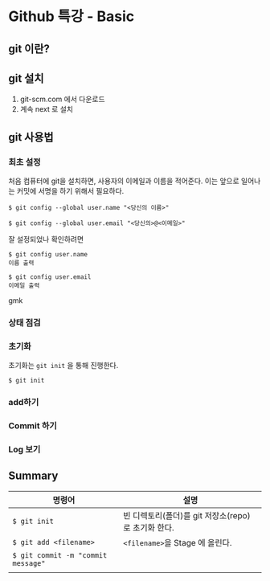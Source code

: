# Github 특강 - Basic


## git 이란?




## git 설치


1. git-scm.com 에서 다운로드
2. 계속 next 로 설치



## git 사용법


### 최초 설정


처음 컴퓨터에 git을 설치하면, 사용자의 이메일과 이름을 적어준다. 이는 앞으로 일어나는 커밋에 서명을 하기 위해서 필요하다.

```
$ git config --global user.name "<당신의 이름>"

$ git config --global user.email "<당신의>@<이메일>"
```


잘 설정되었나 확인하려면

```
$ git config user.name
이름 출력

$ git config user.email
이메일 출력
```

gmk


### 상태 점검






### 초기화


초기화는 `git init` 을 통해 진행한다.

```
$ git init
```






### add하기




### Commit 하기




### Log 보기




## Summary


| 명령어                             | 설명                                                |
| ---------------------------------- | --------------------------------------------------- |
| `$ git init`                       | 빈 디렉토리(폴더)를 git 저장소(repo)로 초기화 한다. |
| `$ git add <filename>`             | `<filename>`을 Stage 에 올린다.                     |
| `$ git commit -m "commit message"` |                                                     |
|                                    |                                                     |

